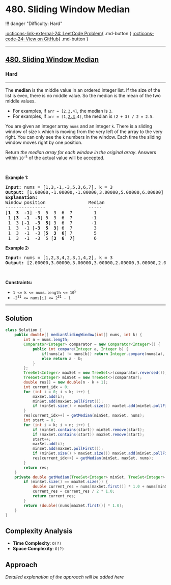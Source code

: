 # 480. Sliding Window Median

!!! danger "Difficulty: Hard"

[:octicons-link-external-24: LeetCode Problem](https://leetcode.com/problems/sliding-window-median/){ .md-button }
[:octicons-code-24: View on GitHub](https://github.com/RAJ8664/Leetcode/tree/master/0480-sliding-window-median){ .md-button }

---

<h2><a href="https://leetcode.com/problems/sliding-window-median">480. Sliding Window Median</a></h2><h3>Hard</h3><hr><p>The <strong>median</strong> is the middle value in an ordered integer list. If the size of the list is even, there is no middle value. So the median is the mean of the two middle values.</p>

<ul>
	<li>For examples, if <code>arr = [2,<u>3</u>,4]</code>, the median is <code>3</code>.</li>
	<li>For examples, if <code>arr = [1,<u>2,3</u>,4]</code>, the median is <code>(2 + 3) / 2 = 2.5</code>.</li>
</ul>

<p>You are given an integer array <code>nums</code> and an integer <code>k</code>. There is a sliding window of size <code>k</code> which is moving from the very left of the array to the very right. You can only see the <code>k</code> numbers in the window. Each time the sliding window moves right by one position.</p>

<p>Return <em>the median array for each window in the original array</em>. Answers within <code>10<sup>-5</sup></code> of the actual value will be accepted.</p>

<p>&nbsp;</p>
<p><strong class="example">Example 1:</strong></p>

<pre>
<strong>Input:</strong> nums = [1,3,-1,-3,5,3,6,7], k = 3
<strong>Output:</strong> [1.00000,-1.00000,-1.00000,3.00000,5.00000,6.00000]
<strong>Explanation:</strong> 
Window position                Median
---------------                -----
[<strong>1  3  -1</strong>] -3  5  3  6  7        1
 1 [<strong>3  -1  -3</strong>] 5  3  6  7       -1
 1  3 [<strong>-1  -3  5</strong>] 3  6  7       -1
 1  3  -1 [<strong>-3  5  3</strong>] 6  7        3
 1  3  -1  -3 [<strong>5  3  6</strong>] 7        5
 1  3  -1  -3  5 [<strong>3  6  7</strong>]       6
</pre>

<p><strong class="example">Example 2:</strong></p>

<pre>
<strong>Input:</strong> nums = [1,2,3,4,2,3,1,4,2], k = 3
<strong>Output:</strong> [2.00000,3.00000,3.00000,3.00000,2.00000,3.00000,2.00000]
</pre>

<p>&nbsp;</p>
<p><strong>Constraints:</strong></p>

<ul>
	<li><code>1 &lt;= k &lt;= nums.length &lt;= 10<sup>5</sup></code></li>
	<li><code>-2<sup>31</sup> &lt;= nums[i] &lt;= 2<sup>31</sup> - 1</code></li>
</ul>


---

## Solution

```java
class Solution {
    public double[] medianSlidingWindow(int[] nums, int k) {
        int n = nums.length;
        Comparator<Integer> comparator = new Comparator<Integer>() {
            public int compare(Integer a, Integer b) {
                if(nums[a] != nums[b]) return Integer.compare(nums[a), nums[b]);
                else return a - b;
            }
        };
        TreeSet<Integer> maxSet = new TreeSet<>(comparator.reversed());
        TreeSet<Integer> minSet = new TreeSet<>(comparator);
        double res[] = new double[n - k + 1];
        int current_idx = 0;
        for (int i = 0; i < k; i++) {
            maxSet.add(i);
            minSet.add(maxSet.pollFirst());
            if (minSet.size() > maxSet.size()) maxSet.add(minSet.pollFirst());
        }
        res[current_idx++] = getMedian(minSet, maxSet, nums);
        int start = 0;
        for (int i = k; i < n; i++) {
            if (minSet.contains(start)) minSet.remove(start);
            if (maxSet.contains(start)) maxSet.remove(start);
            start++;
            maxSet.add(i);
            minSet.add(maxSet.pollFirst());
            if (minSet.size() > maxSet.size()) maxSet.add(minSet.pollFirst());
            res[current_idx++] = getMedian(minSet, maxSet, nums);
        }
        return res;
    }
    private double getMedian(TreeSet<Integer> minSet, TreeSet<Integer> maxSet, int nums[]) {
        if (minSet.size() == maxSet.size()) {
            double current_res = nums[maxSet.first()] * 1.0 + nums[minSet.first()] * 1.0;
            current_res = current_res / 2 * 1.0;
            return current_res;
        }
        return (double)(nums[maxSet.first()] * 1.0);
    }
}

```

## Complexity Analysis

- **Time Complexity**: `O(?)`
- **Space Complexity**: `O(?)`

## Approach

*Detailed explanation of the approach will be added here*

